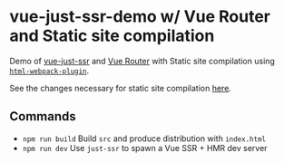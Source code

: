 # vue-just-ssr-demo w/ Vue Router and Static site compilation

Demo of [vue-just-ssr](https://github.com/privatenumber/vue-just-ssr) and [Vue Router](https://router.vuejs.org) with Static site compilation using [`html-webpack-plugin`](https://github.com/jantimon/html-webpack-plugin).

See the changes necessary for static site compilation [here](https://github.com/privatenumber/vue-just-ssr-demo/compare/vue-router...vue-router-html?expand=1).

## Commands
- `npm run build` Build `src` and produce distribution with `index.html`
- `npm run dev` Use `just-ssr` to spawn a Vue SSR + HMR dev server
